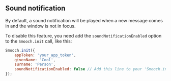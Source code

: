 ## Sound notification

By default, a sound notification will be played when a new message comes in and the window is not in focus.

To disable this feature, you need add the `soundNotificationEnabled` option to the `Smooch.init` call, like this:

```js
Smooch.init({
    appToken: 'your_app_token',
    givenName: 'Cool',
    surname: 'Person',
    soundNotificationEnabled: false // Add this line to your 'Smooch.init' call
});
```
